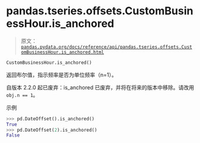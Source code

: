 # pandas.tseries.offsets.CustomBusinessHour.is_anchored

> 原文：[`pandas.pydata.org/docs/reference/api/pandas.tseries.offsets.CustomBusinessHour.is_anchored.html`](https://pandas.pydata.org/docs/reference/api/pandas.tseries.offsets.CustomBusinessHour.is_anchored.html)

```py
CustomBusinessHour.is_anchored()
```

返回布尔值，指示频率是否为单位频率（n=1）。

自版本 2.2.0 起已废弃：is_anchored 已废弃，并将在将来的版本中移除。请改用 `obj.n == 1`。

示例

```py
>>> pd.DateOffset().is_anchored()
True
>>> pd.DateOffset(2).is_anchored()
False 
```

